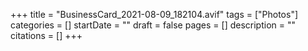 +++
title = "BusinessCard_2021-08-09_182104.avif"
tags = ["Photos"]
categories = []
startDate = ""
draft = false
pages = []
description = ""
citations = []
+++

